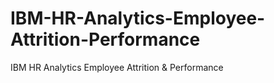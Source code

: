 # IBM-HR-Analytics-Employee-Attrition-Performance
IBM HR Analytics Employee Attrition &amp; Performance

